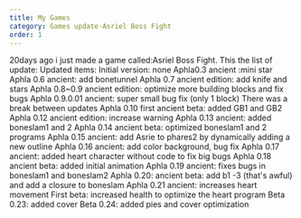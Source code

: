 ```yaml
---
title: My Games
category: Games update-Asriel Boss Fight
order: 1
---
```

20days ago i just made a game called:Asriel Boss Fight. 
This the list of update:
Updated items:
Initial version: none
Aphla0.3 ancient :mini star
Aphla 0.6 ancient: add bonetunnel
Aphla 0.7 ancient edition: add knife and stars
Aphla 0.8~0.9 ancient edition: optimize more building blocks and fix bugs
Aphla 0.9.0.01 ancient: super small bug fix (only 1 block)
There was a break between updates
Aphla 0.10 first ancient beta: added GB1 and GB2
Aphla 0.12 ancient edition: increase warning
Aphla 0.13 ancient: added boneslam1 and 2
Aphla 0.14 ancient beta: optimized boneslam1 and 2 programs
Aphla 0.15 ancient: add Asrie to phares2 by dynamically adding a new outline
Aphla 0.16 ancient: add color background, bug fix
Aphla 0.17 ancient: added heart character without code to fix big bugs
Aphla 0.18 ancient beta: added initial animation
Aphla 0.19 ancient: fixes bugs in boneslam1 and boneslam2
Aphla 0.20: ancient beta: add b1 -3 (that's awful) and add a closure to boneslam
Aphla 0.21 ancient: increases heart movement
First beta: increased health to optimize the heart program
Beta 0.23: added cover
Beta 0.24: added pies and cover optimization

